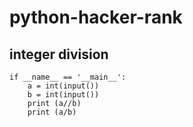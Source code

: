 # python-hacker-rank
## integer division
```
if __name__ == '__main__':
    a = int(input())
    b = int(input())
    print (a//b)
    print (a/b)
```
